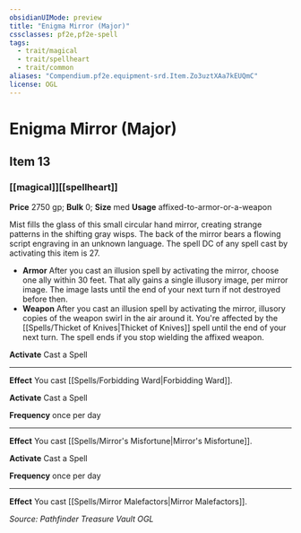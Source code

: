 ```yaml
---
obsidianUIMode: preview
title: "Enigma Mirror (Major)"
cssclasses: pf2e,pf2e-spell
tags:
  - trait/magical
  - trait/spellheart
  - trait/common
aliases: "Compendium.pf2e.equipment-srd.Item.Zo3uztXAa7kEUQmC"
license: OGL
---
```

# Enigma Mirror (Major)
## Item 13
### [[magical]][[spellheart]]


**Price** 2750 gp; 
**Bulk** 0; **Size** med
**Usage** affixed-to-armor-or-a-weapon

Mist fills the glass of this small circular hand mirror, creating strange patterns in the shifting gray wisps. The back of the mirror bears a flowing script engraving in an unknown language. The spell DC of any spell cast by activating this item is 27.

*   **Armor** After you cast an illusion spell by activating the mirror, choose one ally within 30 feet. That ally gains a single illusory image, per mirror image. The image lasts until the end of your next turn if not destroyed before then.
*   **Weapon** After you cast an illusion spell by activating the mirror, illusory copies of the weapon swirl in the air around it. You're affected by the [[Spells/Thicket of Knives|Thicket of Knives]] spell until the end of your next turn. The spell ends if you stop wielding the affixed weapon.

**Activate** Cast a Spell

* * *

**Effect** You cast [[Spells/Forbidding Ward|Forbidding Ward]].

**Activate** Cast a Spell

**Frequency** once per day

* * *

**Effect** You cast [[Spells/Mirror's Misfortune|Mirror's Misfortune]].

**Activate** Cast a Spell

**Frequency** once per day

* * *

**Effect** You cast [[Spells/Mirror Malefactors|Mirror Malefactors]].

*Source: Pathfinder Treasure Vault*
*OGL*